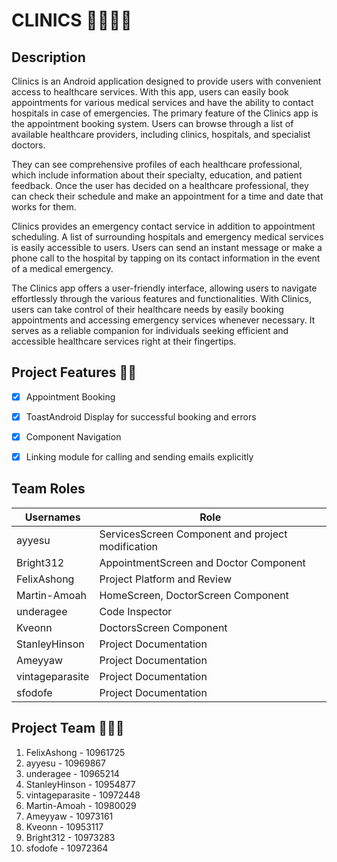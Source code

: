 # CLINICS 👨‍⚕️🧑‍⚕️

## Description
Clinics is an Android application designed to provide users with convenient access to healthcare services. With this app, users can easily book appointments for various medical services and have the ability to contact hospitals in case of emergencies. The primary feature of the Clinics app is the appointment booking system. Users can browse through a list of available healthcare providers, including clinics, hospitals, and specialist doctors.

They can see comprehensive profiles of each healthcare professional, which include information about their specialty, education, and patient feedback. Once the user has decided on a healthcare professional, they can check their schedule and make an appointment for a time and date that works for them.

Clinics provides an emergency contact service in addition to appointment scheduling. A list of surrounding hospitals and emergency medical services is easily accessible to users. Users can send an instant message or make a phone call to the hospital by tapping on its contact information in the event of a medical emergency.

The Clinics app offers a user-friendly interface, allowing users to navigate effortlessly through the various features and functionalities. With Clinics, users can take control of their healthcare needs by easily booking appointments and accessing emergency services whenever necessary. It serves as a reliable companion for individuals seeking efficient and accessible healthcare services right at their fingertips.



## Project Features 🔧🔗
- [x] Appointment Booking
- [x] ToastAndroid Display for successful booking and errors
- [x] Component Navigation
- [x] Linking module for calling and sending emails explicitly

  
## Team Roles
| Usernames     | Role                                                |
|---------------|-----------------------------------------------------|
| ayyesu        | ServicesScreen Component and project modification   |
| Bright312     | AppointmentScreen and Doctor Component              |
| FelixAshong   | Project Platform and Review                         |
| Martin-Amoah  | HomeScreen, DoctorScreen Component                  |
| underagee     | Code Inspector                                      | 
| Kveonn        | DoctorsScreen Component                             |
| StanleyHinson | Project Documentation                               |
| Ameyyaw       | Project Documentation                               |
| vintageparasite | Project Documentation                             |
| sfodofe       | Project Documentation                               |

## Project Team 👨‍👧‍👦

1. FelixAshong - 10961725
2. ayyesu - 10969867
3. underagee - 10965214
4. StanleyHinson - 10954877
5. vintageparasite - 10972448
6. Martin-Amoah - 10980029
7. Ameyyaw - 10973161
8. Kveonn - 10953117
9. Bright312 - 10973283
10. sfodofe - 10972364


















